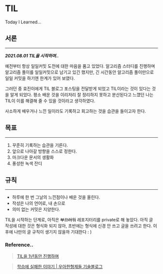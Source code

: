 # TIL
Today I Learned... 

## 서론

---

***2021.08.01 TIL을 시작하며..***

예전부터 항상 일일커밋 도전에 대한 마음을 품고 있었다. 알고리즘 스터디를 진행하며 알고리즘 풀이를 일일커밋으로 남기고 있긴 했지만, 긴 시간동안 알고리즘 풀이만으로 일일 커밋을 하기엔 한계가 있어 보였다. 

그러던 중 효진이에게 TIL 블로그 포스팅을 전달받게 되었고 TIL이라는 것이 있다는 것을 알게 되었다. 평소 배운 것을 이리저리 잘 정리하지 못하고 분산된다고 느꼈던 나는 TIL이 이를 해결해 줄 수 있을 것이라고 생각하였다. 

사소하게 배우거나 느낀 일이라도 기록하고 회고하는 것을 습관을 들이고자 한다. 

## 목표

---

1. 꾸준히 기록하는 습관을 기른다.
2. 앞으로 나아갈 방향을 스스로 정한다.
3. 마크다운 문서의 생활화
4. 풍성한 녹색 잔디

## 규칙

---

- 하루에 한 번 그날의 느낀점이나 배운 것을 올린다.
- 작성은 나의 언어로, 내 손으로
- 의미 없는 커밋은 지양한다.

TIL을 시작하는 단계로, 아직은 ~~부끄러워~~ 레포지터리를 private로 해 놓았다. 아직 글 작성에 대한 것은 형식화 되지 않아, 초반에는 형식에 신경 안 쓰고 글을 쓰려고 한다. 이후에 나만의 글 규칙이 생기지 않을까 기대한다 : )

### Reference..

> [TIL을 1년동안 진행하며](https://junwoo45.github.io/2019-09-10-til_%ED%9B%84%EA%B8%B0/)

> [학습에 실패한 이야기 | 우아한형제들 기술블로그](https://techblog.woowahan.com/2555/)